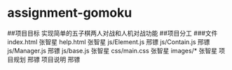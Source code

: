 # assignment-gomoku
##项目目标 
	实现简单的五子棋两人对战和人机对战功能
##项目分工
	###文件
		index.html 		张智星
		help.html 		张智星
		js/Element.js 	邢镖
		js/Contain.js 	邢镖
		js/Manager.js 	邢镖
		js/base.js 		张智星
		css/main.css 	张智星
		images/* 		张智星
		项目规划 		邢镖
		项目说明 		邢镖